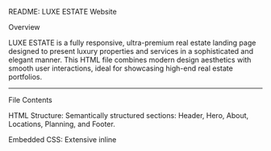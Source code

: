 

README: LUXE ESTATE Website

Overview

LUXE ESTATE is a fully responsive, ultra-premium real estate landing page designed to present luxury properties and services in a sophisticated and elegant manner. This HTML file combines modern design aesthetics with smooth user interactions, ideal for showcasing high-end real estate portfolios.


---

File Contents

HTML Structure: Semantically structured sections: Header, Hero, About, Locations, Planning, and Footer.

Embedded CSS: Extensive inline <style> tag featuring custom variables, typography, responsive breakpoints, animations, and layout styles.

JavaScript Features: Includes smooth scrolling, header scroll effects, fade-in animations, and a basic parallax scroll effect.



---

Key Sections

1. Header

Fixed transparent navbar with a golden-accented logo.

Navigation menu linking to key sections: Home, About, Locations, Services, Contact.


2. Hero Section

Full-screen background with SVG-gradient and urban skyline styling.

Animated title and call-to-action: “Discover Excellence”.


3. About Section

Description of the company's mission and high-end offerings.

Includes stats (Sales Volume, Properties, Satisfaction Rate).

Dual-column layout with text and stylized visual.


4. Locations

Grid of property types (Penthouses, Estates, Mansions, Historic Homes).

Each card includes a brief description and price range.


5. Planning / Services

Step-by-step luxury service model:

1. Consultation


2. Curated Listings


3. Private Viewings


4. Negotiation


5. Closing


6. Lifestyle Management




6. Footer

Divided into four sections: Office Info, Services, Client Links, Socials.

Includes contact info, legal disclaimers, and branding.



---

Styling Features

Custom Properties: Defined CSS variables for consistent theming (--primary-gold, --charcoal, etc.).

Typography: Uses Google Fonts (Playfair Display for headings, Inter for body).

Responsive Design: Media queries optimize layout across mobile, tablet, and desktop.

Animations: Fade-in effects, hover shadows, shimmer loading effect, and parallax scroll.



---

JavaScript Features

Smooth scroll for anchor links.

Scroll-triggered animations using IntersectionObserver.

Header style changes on scroll.

Simple parallax effect on the hero background.



---

Usage

To deploy or preview the site:

1. Open the luxe estate.html file in any modern browser.


2. Make sure you're online to load Google Fonts.



To customize:

Modify content inside each <section> tag.

Edit style within the <style> tag for theme and layout.

Add backend integration or forms if needed.



---

Notes

The hero section and images use inline SVG and gradients instead of external media, making it lightweight and scalable.

No backend code or form submission logic is present.

Best viewed on a wide screen due to luxury branding design.

